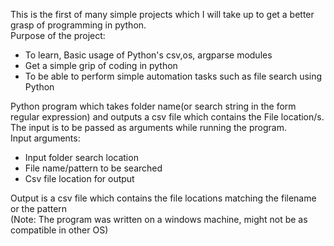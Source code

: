 <body>
 <p>This is the first of many simple projects which I will take up to get a better grasp of programming in python.<br>
  Purpose of the project:<p \>
 <ul>
  <li>To learn, Basic usage of Python's csv,os, argparse modules</li>
  <li>Get a simple grip of coding in python</li>
  <li>To be able to perform simple automation tasks such as file search using Python</li>
 </ul>
 <p>Python program which takes folder name(or search string in the form regular expression) and outputs a csv file which contains the File location/s.<br>
 The input is to be passed as arguments while running the program.<br>
 Input arguments:<p \>
 <ul>
  <li>Input folder search location</li>
  <li>File name/pattern to be searched</li>
  <li>Csv file location for output</li>
 </ul>
 <p>Output is a csv file which contains the file locations matching the filename or the pattern <br>
 (Note: The program was written on a windows machine, might not be as compatible in other OS)<p \>
<body \> 
